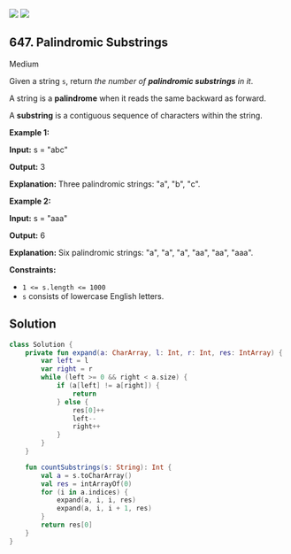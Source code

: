 [![](https://img.shields.io/github/stars/javadev/LeetCode-in-Kotlin?label=Stars&style=flat-square)](https://github.com/javadev/LeetCode-in-Kotlin)
[![](https://img.shields.io/github/forks/javadev/LeetCode-in-Kotlin?label=Fork%20me%20on%20GitHub%20&style=flat-square)](https://github.com/javadev/LeetCode-in-Kotlin/fork)

## 647\. Palindromic Substrings

Medium

Given a string `s`, return _the number of **palindromic substrings** in it_.

A string is a **palindrome** when it reads the same backward as forward.

A **substring** is a contiguous sequence of characters within the string.

**Example 1:**

**Input:** s = "abc"

**Output:** 3

**Explanation:** Three palindromic strings: "a", "b", "c".

**Example 2:**

**Input:** s = "aaa"

**Output:** 6

**Explanation:** Six palindromic strings: "a", "a", "a", "aa", "aa", "aaa".

**Constraints:**

*   `1 <= s.length <= 1000`
*   `s` consists of lowercase English letters.

## Solution

```kotlin
class Solution {
    private fun expand(a: CharArray, l: Int, r: Int, res: IntArray) {
        var left = l
        var right = r
        while (left >= 0 && right < a.size) {
            if (a[left] != a[right]) {
                return
            } else {
                res[0]++
                left--
                right++
            }
        }
    }

    fun countSubstrings(s: String): Int {
        val a = s.toCharArray()
        val res = intArrayOf(0)
        for (i in a.indices) {
            expand(a, i, i, res)
            expand(a, i, i + 1, res)
        }
        return res[0]
    }
}
```